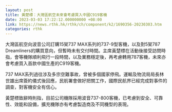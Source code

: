```yaml
---
layout: post
title: 黃楚標：大灣區航空未來會考慮買入中國C919客機
date: 2023-03-03 17:22:12.000000000 +08:00
link: https://news.rthk.hk/rthk/ch/component/k2/1690356-20230303.htm
categories: rthk
---
```


大灣區航空向波音公司訂購15架737 MAX系列的737-9型客機，以及對5架787 Dreamliners的購買意向，但暫時未有交付時間。主席黃楚標在活動後接受訪問時指，會等機隊順利飛行一段時間，以及業務穩定後，再考慮轉用787客機，未來亦會考慮買入首款中國生產的C919客機。

737 MAX系列過往涉及多宗空難事故，曾被多個國家停飛。運輸及物流局局長林世雄出席簽約儀式後回應，民航署會做好把關工作，國際民航界已經完成對事件的調查，對客機安全有信心。

黃楚標致辭時則指，目前公司機隊採用波音737-800客機，已考慮到安全、可靠性、效能和設備，擴充機隊亦有考慮製造商及不同機型的表現。
